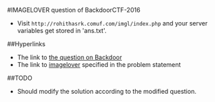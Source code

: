 #IMAGELOVER question of BackdoorCTF-2016

* Visit `http://rohithasrk.comuf.com/imgl/index.php` and your server variables get stored in 'ans.txt'.

##Hyperlinks
* The link to [the question on Backdoor](https://backdoor.sdslabs.co/challenges/IMAGELOVER)
* The link to [imagelover](http://hack.bckdr.in:6969/) specified in the problem statement

##TODO
* Should modify the solution according to the modified question.
